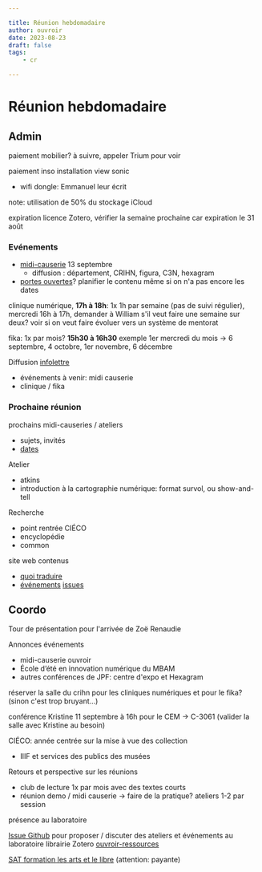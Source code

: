 ```yaml
---

title: Réunion hebdomadaire
author: ouvroir
date: 2023-08-23
draft: false
tags:
    - cr

---
```

# Réunion hebdomadaire

## Admin

paiement mobilier? à suivre, appeler Trium pour voir

paiement inso installation view sonic
- wifi dongle: Emmanuel leur écrit

note: utilisation de 50% du stockage iCloud

expiration licence Zotero, vérifier la semaine prochaine car expiration le 31 août


### Evénements
- [midi-causerie](https://mobilizon.fr/events/864a22e7-fc93-4451-8a0e-aae0683e25c7) 13 septembre
    - diffusion : département, CRIHN, figura, C3N, hexagram
- [portes ouvertes](https://github.com/ouvroir/labouvroir/issues/192)? planifier le contenu même si on n'a pas encore les dates

clinique numérique, **17h à 18h**: 1x 1h par semaine (pas de suivi régulier), mercredi 16h à 17h, demander à William s'il veut faire une semaine sur deux? 
voir si on veut faire évoluer vers un système de mentorat

fika: 1x par mois? **15h30 à 16h30** exemple 1er mercredi du mois → 6 septembre, 4 octobre, 1er novembre, 6 décembre

Diffusion [infolettre](https://github.com/ouvroir/labouvroir/issues/193)
- événements à venir: midi causerie
- clinique / fika 

### Prochaine réunion

prochains midi-causeries / ateliers
- sujets, invités
- [dates](https://github.com/ouvroir/labouvroir/issues/195)

Atelier
- atkins
- introduction à la cartographie numérique: format survol, ou show-and-tell

Recherche
- point rentrée CIÉCO
- encyclopédie
- common

site web
contenus
- [quoi traduire](https://github.com/ouvroir/website/issues/3)
- [événements](https://github.com/ouvroir/website/issues/4)
[issues](https://github.com/ouvroir/website/issues)

## Coordo

Tour de présentation pour l'arrivée de Zoë Renaudie

Annonces événements
- midi-causerie ouvroir
- École d’été en innovation numérique du MBAM
- autres conférences de JPF: centre d'expo et Hexagram

réserver la salle du crihn pour les cliniques numériques 
et pour le fika? (sinon c'est trop bruyant...)

conférence Kristine 11 septembre à 16h pour le CEM → C-3061 (valider la salle avec Kristine au besoin)

CIÉCO: année centrée sur la mise à vue des collection
- IIIF et services des publics des musées

Retours et perspective sur les réunions
- club de lecture 1x par mois avec des textes courts
- réunion demo / midi causerie → faire de la pratique? ateliers 1-2 par session

présence au laboratoire

[Issue Github](https://github.com/ouvroir/labouvroir/issues/195) pour proposer / discuter des ateliers et événements au laboratoire
librairie Zotero [ouvroir-ressources](https://www.zotero.org/groups/5154477)



[SAT formation les arts et le libre](https://sat.qc.ca/fr/formations/les-arts-et-le-libre) (attention: payante)